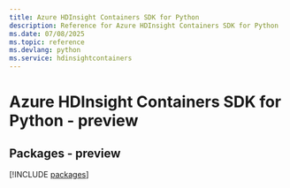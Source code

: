 ```yaml
---
title: Azure HDInsight Containers SDK for Python
description: Reference for Azure HDInsight Containers SDK for Python
ms.date: 07/08/2025
ms.topic: reference
ms.devlang: python
ms.service: hdinsightcontainers
---
```

# Azure HDInsight Containers SDK for Python - preview
## Packages - preview
[!INCLUDE [packages](hdinsight-containers-index.md)]